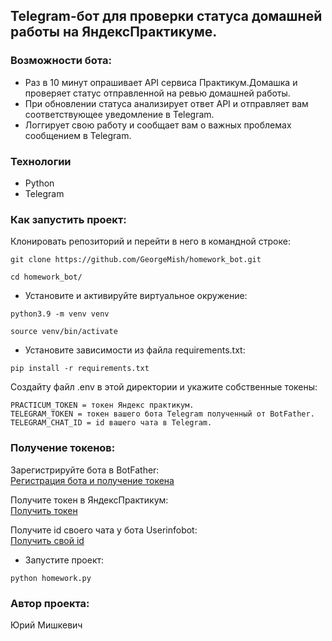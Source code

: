 ## Telegram-бот для проверки статуса домашней работы на ЯндексПрактикуме.

### Возможности бота:
- Раз в 10 минут опрашивает API сервиса Практикум.Домашка и проверяет статус отправленной на ревью домашней работы.
- При обновлении статуса анализирует ответ API и отправляет вам соответствующее уведомление в Telegram.
- Логгирует свою работу и сообщает вам о важных проблемах сообщением в Telegram.

### Технологии
- Python
- Telegram

### Как запустить проект:

Клонировать репозиторий и перейти в него в командной строке:

```
git clone https://github.com/GeorgeMish/homework_bot.git
```

```
cd homework_bot/
```
- Установите и активируйте виртуальное окружение:

```
python3.9 -m venv venv
```
```
source venv/bin/activate
```

- Установите зависимости из файла requirements.txt:

```
pip install -r requirements.txt
```

Создайту файл .env в этой директории и укажите собственные токены:

```
PRACTICUM_TOKEN = токен Яндекс практикум.
TELEGRAM_TOKEN = токен вашего бота Telegram полученный от BotFather.
TELEGRAM_CHAT_ID = id вашего чата в Telegram.
```

### Получение токенов:

Зарегистрируйте бота в BotFather:<br>
<a href="https://t.me/BotFather" target="_blank">Регистрация бота и получение токена</a>

Получите токен в ЯндексПрактикум:<br>
<a href="https://oauth.yandex.ru/authorize?response_type=token&client_id=1d0b9dd4d652455a9eb710d450ff456a" target="_blank">Получить токен</a>

Получите id своего чата у бота Userinfobot:<br>
<a href="https://t.me/userinfobot" target="_blank">Получить свой id</a>


- Запуститe проект:

```
python homework.py
```

### Автор проекта:
Юрий Мишкевич
